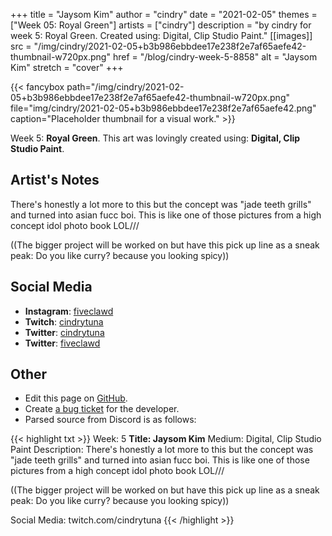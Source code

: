 +++
title =       "Jaysom Kim"
author =      "cindry"
date =        "2021-02-05"
themes =      ["Week 05: Royal Green"]
artists =     ["cindry"]
description = "by cindry for week 5: Royal Green. Created using: Digital, Clip Studio Paint."
[[images]]
              src = "/img/cindry/2021-02-05+b3b986ebbdee17e238f2e7af65aefe42-thumbnail-w720px.png"
              href = "/blog/cindry-week-5-8858"
              alt = "Jaysom Kim"
              stretch = "cover"
+++


{{< fancybox path="/img/cindry/2021-02-05+b3b986ebbdee17e238f2e7af65aefe42-thumbnail-w720px.png" file="img/cindry/2021-02-05+b3b986ebbdee17e238f2e7af65aefe42.png" caption="Placeholder thumbnail for a visual work." >}}


Week 5: **Royal Green**. This art was lovingly created using: **Digital, Clip Studio Paint**.

## Artist's Notes

There's honestly a lot more to this but the concept was "jade teeth grills" and turned into asian fucc boi. This is like one of those pictures from a high concept idol photo book LOL///

((The bigger project will be worked on but have this pick up line as a sneak peak: Do you like curry? because you looking spicy))

## Social Media

- **Instagram**: <a href='https://instagram.com/fiveclawd' target='_blank'>fiveclawd</a>
- **Twitch**: <a href='https://twitch.tv/cindrytuna' target='_blank'>cindrytuna</a>
- **Twitter**: <a href='https://twitter.com/cindrytuna' target='_blank'>cindrytuna</a>
- **Twitter**: <a href='https://twitter.com/fiveclawd' target='_blank'>fiveclawd</a>

## Other

- Edit this page on [GitHub](https://github.com/teaminkling/web-refresh/edit/main/content/blog/cindry-week-5-8858.md).
- Create [a bug ticket](https://github.com/teaminkling/web-refresh/issues/new?assignees=&labels=bug&template=problem-report.md&title=) for the developer.
- Parsed source from Discord is as follows:

{{< highlight txt >}}
Week: 5
**Title:  Jaysom Kim**
Medium: Digital, Clip Studio Paint
Description: There's honestly a lot more to this but the concept was "jade teeth grills" and turned into asian fucc boi. This is like one of those pictures from a high concept idol photo book LOL///

((The bigger project will be worked on but have this pick up line as a sneak peak: Do you like curry? because you looking spicy))

Social Media: twitch.com/cindrytuna
{{< /highlight >}}